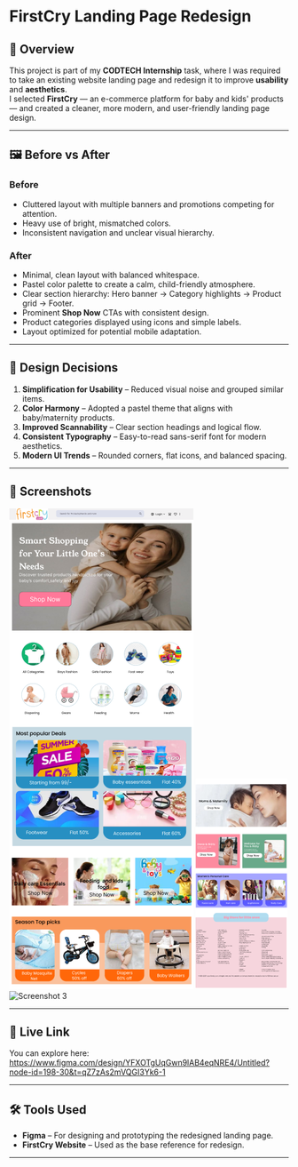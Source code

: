 # FirstCry Landing Page Redesign

## 📌 Overview
This project is part of my **CODTECH Internship** task, where I was required to take an existing website landing page and redesign it to improve **usability** and **aesthetics**.  
I selected **FirstCry** — an e-commerce platform for baby and kids' products — and created a cleaner, more modern, and user-friendly landing page design.

---

## 🖼 Before vs After

### **Before**
- Cluttered layout with multiple banners and promotions competing for attention.
- Heavy use of bright, mismatched colors.
- Inconsistent navigation and unclear visual hierarchy.

### **After**
- Minimal, clean layout with balanced whitespace.
- Pastel color palette to create a calm, child-friendly atmosphere.
- Clear section hierarchy: Hero banner → Category highlights → Product grid → Footer.
- Prominent **Shop Now** CTAs with consistent design.
- Product categories displayed using icons and simple labels.
- Layout optimized for potential mobile adaptation.

---

## 🎯 Design Decisions
1. **Simplification for Usability** – Reduced visual noise and grouped similar items.
2. **Color Harmony** – Adopted a pastel theme that aligns with baby/maternity products.
3. **Improved Scannability** – Clear section headings and logical flow.
4. **Consistent Typography** – Easy-to-read sans-serif font for modern aesthetics.
5. **Modern UI Trends** – Rounded corners, flat icons, and balanced spacing.

---

## 📸 Screenshots
![Screenshot 1](
https://github.com/deepika1163/codetech_internship/blob/main/task1/Screenshot%202025-08-10%20172605.png?raw=true
)
![Screenshot 2](https://github.com/deepika1163/codetech_internship/blob/main/task1/Screenshot%202025-08-10%20171257.png?raw=true)
![Screenshot 3](https://github.com/deepika1163/codetech_internship/blob/main/task1/Task1.jpg?raw=true)

---

## 🔗 Live Link
You can explore here:  
https://www.figma.com/design/YFXOTgUqGwn9lAB4eqNRE4/Untitled?node-id=198-30&t=qZ7zAs2mVQGI3Yk6-1

---
## 🛠 Tools Used
- **Figma** – For designing and prototyping the redesigned landing page.
- **FirstCry Website** – Used as the base reference for redesign.

---



